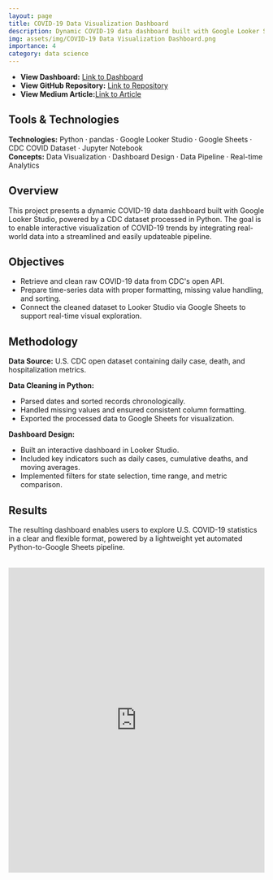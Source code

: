 ```yaml
---
layout: page
title: COVID-19 Data Visualization Dashboard
description: Dynamic COVID-19 data dashboard built with Google Looker Studio and Python
img: assets/img/COVID-19 Data Visualization Dashboard.png
importance: 4
category: data science
---
```

- **View Dashboard:** [Link to Dashboard](https://lookerstudio.google.com/reporting/fa7dfe82-9962-4792-85dc-8224df83c175)
- **View GitHub Repository:** [Link to Repository](https://github.com/joe8606/Covid19_lookerstudio_project.git)
- **View Medium Article:**[Link to Article](https://medium.com/@joe528491/i-completed-a-data-science-assessment-got-a-verbal-offer-and-walked-away-part-1-869698f19032)

## Tools & Technologies
**Technologies:** Python · pandas · Google Looker Studio · Google Sheets · CDC COVID Dataset · Jupyter Notebook  
**Concepts:** Data Visualization · Dashboard Design · Data Pipeline · Real-time Analytics

## Overview
This project presents a dynamic COVID-19 data dashboard built with Google Looker Studio, powered by a CDC dataset processed in Python. The goal is to enable interactive visualization of COVID-19 trends by integrating real-world data into a streamlined and easily updateable pipeline.

## Objectives
- Retrieve and clean raw COVID-19 data from CDC's open API.
- Prepare time-series data with proper formatting, missing value handling, and sorting.
- Connect the cleaned dataset to Looker Studio via Google Sheets to support real-time visual exploration.

## Methodology
**Data Source:** U.S. CDC open dataset containing daily case, death, and hospitalization metrics.

**Data Cleaning in Python:**
- Parsed dates and sorted records chronologically.
- Handled missing values and ensured consistent column formatting.
- Exported the processed data to Google Sheets for visualization.

**Dashboard Design:**
- Built an interactive dashboard in Looker Studio.
- Included key indicators such as daily cases, cumulative deaths, and moving averages.
- Implemented filters for state selection, time range, and metric comparison.

## Results
The resulting dashboard enables users to explore U.S. COVID-19 statistics in a clear and flexible format, powered by a lightweight yet automated Python-to-Google Sheets pipeline.

<div style="text-align: center; margin: 2rem 0;">
  <iframe width="100%" height="600" src="https://lookerstudio.google.com/embed/reporting/fa7dfe82-9962-4792-85dc-8224df83c175/page/1M" frameborder="0" style="border:0" allowfullscreen></iframe>
</div>





